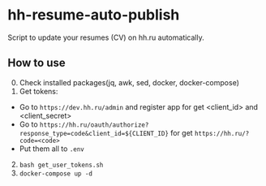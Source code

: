 # hh-resume-auto-publish
Script to update your resumes (CV) on hh.ru automatically.

## How to use
0. Check installed packages(jq, awk, sed, docker, docker-compose)
1. Get tokens:
  * Go to `https://dev.hh.ru/admin` and register app for get <client_id> and <client_secret>
  * Go to `https://hh.ru/oauth/authorize?response_type=code&client_id=${CLIENT_ID}` for get `https://hh.ru/?code=<code>`
  * Put them all to `.env`
2. `bash get_user_tokens.sh`
3. `docker-compose up -d`
